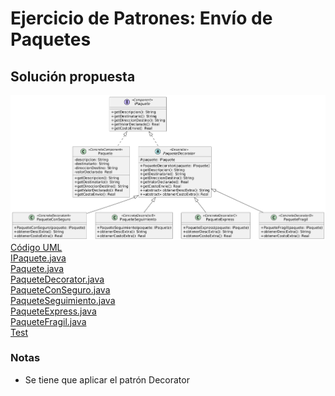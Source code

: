 # Ejercicio de Patrones: Envío de Paquetes
## Solución propuesta
![Diagrama UML](./diag_uml_sol.png)<br>
[Código UML](./source_sol.uml)<br>
[IPaquete.java](./IPaquete.java)<br>
[Paquete.java](./Paquete.java)<br>
[PaqueteDecorator.java](./PaqueteDecorator.java)<br>
[PaqueteConSeguro.java](./PaqueteConSeguro.java)<br>
[PaqueteSeguimiento.java](./PaqueteSeguimiento.java)<br>
[PaqueteExpress.java](./PaqueteExpress.java)<br>
[PaqueteFragil.java](./PaqueteFragil.java)<br>
[Test](./Test/PaqueteTest.java)
### Notas
- Se tiene que aplicar el patrón Decorator
